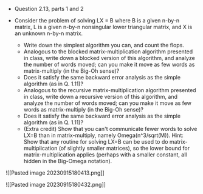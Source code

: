 - Question 2.13, parts 1 and 2
- Consider the problem of solving LX = B where B is a given n-by-n matrix, L is a given n-by-n nonsingular lower triangular matrix, and X is an unknown n-by-n matrix.
    
    - Write down the simplest algorithm you can, and count the flops.
    - Analogous to the blocked matrix-multiplication algorithm presented in class, write down a blocked version of this algorithm, and analyze the number of words moved; can you make it move as few words as matrix-multiply (in the Big-Oh sense)?
    - Does it satisfy the same backward error analysis as the simple algorithm (as in Q. 1.11)?
    - Analogous to the recursive matrix-multiplication algorithm presented in class, write down a recursive version of this algorithm, and analyze the number of words moved; can you make it move as few words as matrix-multiply (in the Big-Oh sense)?
    - Does it satisfy the same backward error analysis as the simple algorithm (as in Q. 1.11)?
    - (Extra credit) Show that you can't communicate fewer words to solve LX=B than in matrix-multiply, namely Omega(n^3/sqrt(M)). Hint: Show that any routine for solving LX=B can be used to do matrix-multiplication (of slightly smaller matrices), so the lower bound for matrix-multiplication applies (perhaps with a smaller constant, all hidden in the Big-Omega notation).

![[Pasted image 20230915180413.png]]


![[Pasted image 20230915180432.png]]

